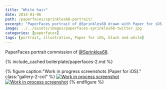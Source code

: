 ```yaml
---
title: "White hair"
date: 2014-01-06
path: /paperfaces/sprinkles68-portrait/
excerpt: "PaperFaces portrait of @Sprinkles68 drawn with Paper for iOS on an iPad."
image: ../../assets/images/paperfaces-sprinkles68-twitter.jpg
categories: [paperfaces]
tags: [portrait, illustration, Paper for iOS, black and white]
---
```


PaperFaces portrait commission of [@Sprinkles68](https://twitter.com/Sprinkles68).

{% include_cached boilerplate/paperfaces-2.md %}

{% figure caption:"Work in progress screenshots (Paper for iOS)." class:"gallery-2-col" %}
[![Work in process screenshot](../../assets/images/paperfaces-sprinkles68-process-1-600.jpg)](../../assets/images/paperfaces-sprinkles68-process-1-lg.jpg)
[![Work in process screenshot](../../assets/images/paperfaces-sprinkles68-process-2-600.jpg)](../../assets/images/paperfaces-sprinkles68-process-2-lg.jpg)
{% endfigure %}
